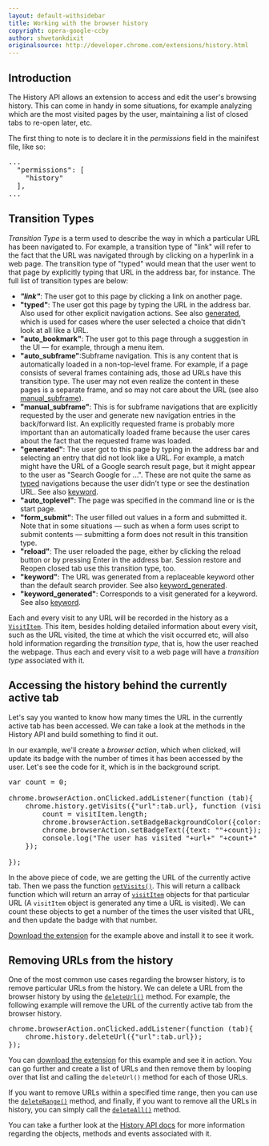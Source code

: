 ```yaml
---
layout: default-withsidebar
title: Working with the browser history
copyright: opera-google-ccby
author: shwetankdixit
originalsource: http://developer.chrome.com/extensions/history.html
---
```


## Introduction
The History API allows an extension to access and edit the user's browsing history. This can come in handy in some situations, for example analyzing which are the most visited pages by the user, maintaining a list of closed tabs to re-open later, etc. 

The first thing to note is to declare it in the *permissions* field in the mainifest file, like so:

<pre class="prettyprint">...
  "permissions": [
    "history"
  ],
...
</pre>

## Transition Types

*Transition Type* is a term used to describe the way in which a particular URL has been navigated to. For example, a transition type of "link" will refer to the fact that the URL was navigated through by clicking on a hyperlink in a web page. The transition type of "typed" would mean that the user went to that page by explicitly typing that URL in the address bar, for instance. The full list of transition types are below:

* ***"link"***: The user got to this page by clicking a link on another page.
* **"typed"**: The user got this page by typing the URL in the address bar. Also used for other explicit navigation actions. See also [generated](history.html#tt_generated), which is used for cases where the user selected a choice that didn't look at all like a URL.
* **"auto_bookmark"**: The user got to this page through a suggestion in the UI — for example, through a menu item.
* **"auto_subframe"**:Subframe navigation. This is any content that is automatically loaded in a non-top-level frame. For example, if a page consists of several frames containing ads, those ad URLs have this transition type. The user may not even realize the content in these pages is a separate frame, and so may not care about the URL (see also [manual_subframe](history.html#tt_manual_subframe)).
* **"manual_subframe"**: This is for subframe navigations that are explicitly requested by the user and generate new navigation entries in the back/forward list. An explicitly requested frame is probably more important than an automatically loaded frame because the user cares about the fact that the requested frame was loaded.
* **"generated"**: The user got to this page by typing in the address bar and selecting an entry that did not look like a URL. For example, a match might have the URL of a Google search result page, but it might appear to the user as "Search Google for ...". These are not quite the same as [typed](history.html#tt_typed) navigations because the user didn't type or see the destination URL. See also [keyword](history.html#tt_keyword).
* **"auto_toplevel"**: The page was specified in the command line or is the start page.
* **"form_submit"**: The user filled out values in a form and submitted it. Note that in some situations — such as when a form uses script to submit contents — submitting a form does not result in this transition type.
* **"reload"**: The user reloaded the page, either by clicking the reload button or by pressing Enter in the address bar. Session restore and Reopen closed tab use this transition type, too. 
* **"keyword"**:  The URL was generated from a replaceable keyword other than the default search provider. See also [keyword_generated](history.html#tt_keyword_generated).
* **"keyword_generated"**:  Corresponds to a visit generated for a keyword. See also [keyword](history.html#tt_keyword).

Each and every visit to any URL will be recorded in the history as a [`VisitItem`](history.html#type-VisitItem). This item, besides holding detailed information about every visit, such as the URL visited, the time at which the visit occurred etc, will also hold information regarding the *transition type*, that is, how the user reached the webpage. Thus each and every visit to a web page will have a *transition type* associated with it.


## Accessing the history behind the currently active tab

Let's say you wanted to know how many times the URL in the currently active tab has been accessed. We can take a look at the methods in the History API and build something to find it out. 

In our example, we'll create a *browser action*, which when clicked, will update its badge with the number of times it has been accessed by the user. Let's see the code for it, which is in the background script. 

<pre class="prettyprint">var count = 0;

chrome.browserAction.onClicked.addListener(function (tab){
	chrome.history.getVisits({"url":tab.url}, function (visitItem) {
		count = visitItem.length;
		chrome.browserAction.setBadgeBackgroundColor({color: "#ff0000"});
		chrome.browserAction.setBadgeText({text: ""+count});
		console.log("The user has visited "+url+" "+count+" times.");
	});
	
});</pre>

In the above piece of code, we are getting the URL of the currently active tab. Then we pass the function [`getVisits()`](history.html#method-getVisits). This will return a callback function which will return an array of [`visitItem`](history.html#type-VisitItem) objects for that particular URL (A `visitItem` object is generated any time a URL is visited). We can count these objects to get a number of the times the user visited that URL, and then update the badge with that number.

[Download the extension](/samples/HistoryAPI-1.nex) for the example above and install it to see it work.

## Removing URLs from the history 

One of the most common use cases regarding the browser history, is to remove particular URLs from the history. We can delete a URL from the browser history by using the [`deleteUrl()`](history.html#method-deleteUrl) method. For example, the following example will remove the URL of the currently active tab from the browser history.

<pre class="prettyprint">chrome.browserAction.onClicked.addListener(function (tab){		
	chrome.history.deleteUrl({"url":tab.url});
});</pre>

You can [download the extension](/samples/HistoryAPI-2.nex) for this example and see it in action. You can go further and create a list of URLs and then remove them by looping over that list and calling the `deleteUrl()` method for each of those URLs.

If you want to remove URLs within a specified time range, then you can use the [`deleteRange()`](history.html#method-deleteRange) method, and finally, if you want to remove all the URLs in history, you can simply call the [`deleteAll()`](history.html#method-deleteAll) method. 

You can take a further look at the [History API docs](history.html) for more information regarding the objects, methods and events associated with it. 